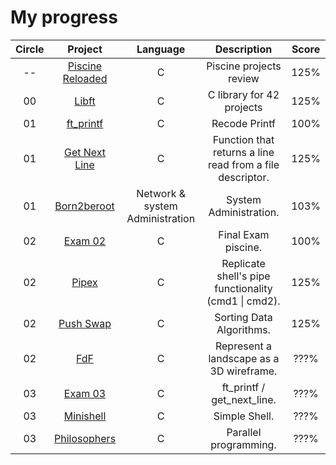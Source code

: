 # My progress
|Circle | Project | Language | Description | Score | 
|:-----:|:-------:|:--------:|:-----------:|:-----:|
|--| [Piscine Reloaded](https://github.com/alex81131/42-Cursus/tree/main/Piscine%20Reloaded) | C | Piscine projects review | 125% |
|00| [Libft](https://github.com/alex81131/42-Cursus/tree/main/Libft) | C | C library for 42 projects | 125% |
|01| [ft_printf](https://github.com/alex81131/42-Cursus/tree/main/ft_printf) | C | Recode Printf | 100% |
|01| [Get Next Line](https://github.com/alex81131/42-Cursus/tree/main/get_next_line) | C | Function that returns a line read from a file descriptor. | 125% |
|01| [Born2beroot](https://github.com/alex81131/42-Cursus/tree/main/Born2beRoot) | Network & system Administration | System Administration. | 103% |
|02| [Exam 02](https://github.com/alex81131/42-Cursus/tree/main/Exam%20Rank%2002) | C | Final Exam piscine. | 100% |
|02| [Pipex](https://github.com/alex81131/42-Cursus/tree/main/pipex) | C | Replicate shell's pipe functionality (cmd1 \| cmd2). | 125% |
|02| [Push Swap](https://github.com/alex81131/42-Cursus/tree/main/push_swap) | C | Sorting Data Algorithms. | 125% |
|02| [FdF](https://github.com/alex81131/42-Cursus/tree/main/FdF) | C | Represent a landscape as a 3D wireframe. | ???% |
|03| [Exam 03](https://github.com/alex81131/42-Cursus/tree/main/Exam%20Rank%2003) | C | ft_printf / get_next_line. | ???% |
|03| [Minishell]() | C | Simple Shell. | ???% |
|03| [Philosophers]() | C | Parallel programming. | ???% |
